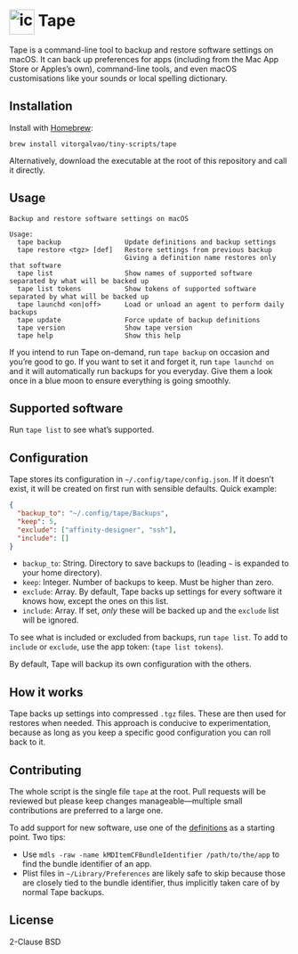 # <img src='https://user-images.githubusercontent.com/1699443/152702986-198e7e40-b0a4-43d1-8fd8-47e52033e6e5.png' width='45' align='center' alt='icon'> Tape

Tape is a command-line tool to backup and restore software settings on macOS. It can back up preferences for apps (including from the Mac App Store or Apples’s own), command-line tools, and even macOS customisations like your sounds or local spelling dictionary.

## Installation

Install with [Homebrew](https://brew.sh):

```shell
brew install vitorgalvao/tiny-scripts/tape
```

Alternatively, download the executable at the root of this repository and call it directly.

## Usage

```
Backup and restore software settings on macOS

Usage:
  tape backup                Update definitions and backup settings
  tape restore <tgz> [def]   Restore settings from previous backup
                             Giving a definition name restores only that software
  tape list                  Show names of supported software separated by what will be backed up
  tape list tokens           Show tokens of supported software separated by what will be backed up
  tape launchd <on|off>      Load or unload an agent to perform daily backups
  tape update                Force update of backup definitions
  tape version               Show tape version
  tape help                  Show this help
```

If you intend to run Tape on-demand, run `tape backup` on occasion and you’re good to go. If you want to set it and forget it, run `tape launchd on` and it will automatically run backups for you everyday. Give them a look once in a blue moon to ensure everything is going smoothly.

## Supported software

Run `tape list` to see what’s supported.

## Configuration

Tape stores its configuration in `~/.config/tape/config.json`. If it doesn’t exist, it will be created on first run with sensible defaults. Quick example:

```json
{
  "backup_to": "~/.config/tape/Backups",
  "keep": 5,
  "exclude": ["affinity-designer", "ssh"],
  "include": []
}
```

* `backup_to`: String. Directory to save backups to (leading `~` is expanded to your home directory).
* `keep`: Integer. Number of backups to keep. Must be higher than zero.
* `exclude`: Array. By default, Tape backs up settings for every software it knows how, except the ones on this list.
* `include`: Array. If set, *only* these will be backed up and the `exclude` list will be ignored.

To see what is included or excluded from backups, run `tape list`. To add to `include` or `exclude`, use the app token: (`tape list tokens`).

By default, Tape will backup its own configuration with the others.

## How it works

Tape backs up settings into compressed `.tgz` files. These are then used for restores when needed. This approach is conducive to experimentation, because as long as you keep a specific good configuration you can roll back to it.

## Contributing

The whole script is the single file `tape` at the root. Pull requests will be reviewed but please keep changes manageable—multiple small contributions are preferred to a large one.

To add support for new software, use one of the [definitions](https://github.com/vitorgalvao/tape/tree/main/Definitions) as a starting point. Two tips:

* Use `mdls -raw -name kMDItemCFBundleIdentifier /path/to/the/app` to find the bundle identifier of an app.
* Plist files in `~/Library/Preferences` are likely safe to skip because those are closely tied to the bundle identifier, thus implicitly taken care of by normal Tape backups.

## License

2-Clause BSD
